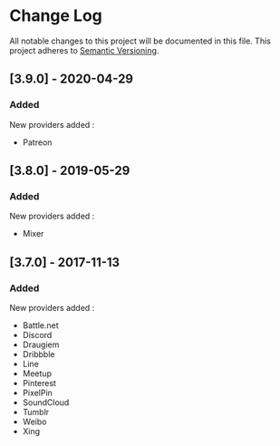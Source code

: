 # Change Log

All notable changes to this project will be documented in this file. This project adheres to [Semantic Versioning](http://semver.org/).

## [3.9.0] - 2020-04-29
### Added
New providers added :
- Patreon

## [3.8.0] - 2019-05-29
### Added
New providers added :
- Mixer

## [3.7.0] - 2017-11-13
### Added
New providers added :
- Battle.net
- Discord
- Draugiem
- Dribbble
- Line
- Meetup
- Pinterest
- PixelPin
- SoundCloud
- Tumblr
- Weibo
- Xing